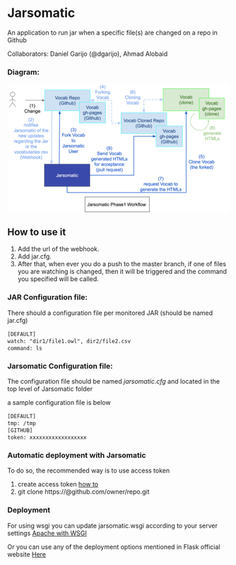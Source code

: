 # Jarsomatic

An application to run jar when a specific file(s) are changed on a repo in Github


Collaborators: Daniel Garijo (@dgarijo), Ahmad Alobaid

### Diagram: 
![Image](https://github.com/ahmad88me/Jarsomatic/raw/master/Jarsomatic%20Diagram.png)


## How to use it
1. Add the url of the webhook.
2. Add jar.cfg.
3. After that, when ever you do a push to the master branch, if one of files you are watching is changed, then it will
be triggered and the command you specified will be called.


### JAR Configuration file:
There should a configuration file per monitored JAR (should be named jar.cfg)
```
[DEFAULT]
watch: "dir1/file1.owl", dir2/file2.csv
command: ls
```


### Jarsomatic Configuration file:
The configuration file should be named *jarsomatic.cfg* and located in the top level of Jarsomatic folder

a sample configuration file is below
```
[DEFAULT]
tmp: /tmp
[GITHUB]
token: xxxxxxxxxxxxxxxxxx

```


### Automatic deployment with Jarsomatic
To do so, the recommended way is to use access token

1. create access token [how to](https://github.com/blog/1509-personal-api-tokens)
2. git clone https://<token>@github.com/owner/repo.git


### Deployment
For using wsgi you can update jarsomatic.wsgi according to your server settings
[Apache with WSGI](http://flask.pocoo.org/docs/0.10/deploying/mod_wsgi/)

Or you can use any of the deployment options mentioned in Flask official website [Here](http://flask.pocoo.org/docs/0.10/deploying/)




